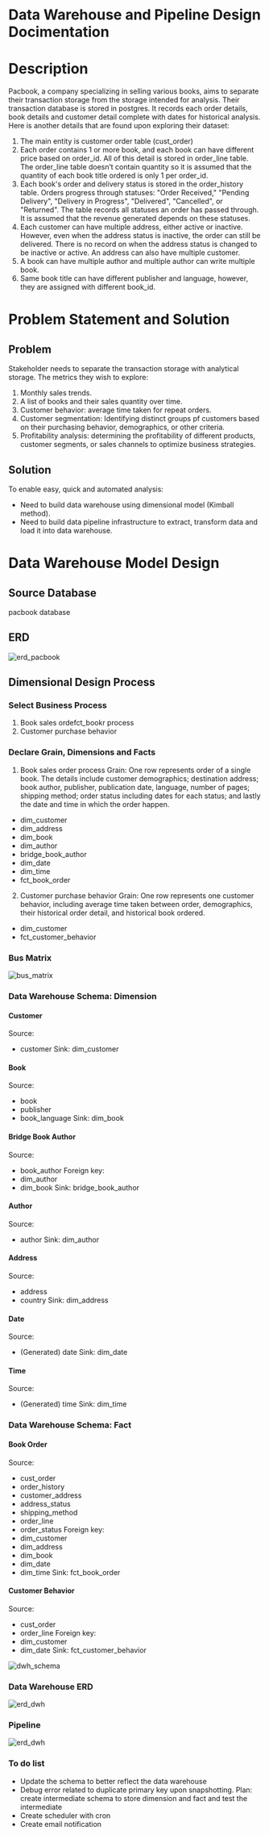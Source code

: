 # Data Warehouse and Pipeline Design Docimentation

# Description
Pacbook, a company specializing in selling various books, aims to separate their transaction storage from the storage intended for analysis. Their transaction database is stored in postgres. It records each order details, book details and customer detail complete with dates for historical analysis. Here is another details that are found upon exploring their dataset:

  1. The main entity is customer order table (cust_order)
  2. Each order contains 1 or more book, and each book can have different price based on order_id. All of this detail is stored in order_line table. The order_line table doesn’t contain quantity so it is assumed that the quantity of each book title ordered is only 1 per order_id.
  3. Each book's order and delivery status is stored in the order_history table. Orders progress through statuses: "Order Received," "Pending Delivery", "Delivery in Progress", "Delivered", "Cancelled", or "Returned". The table records all statuses an order has passed through. It is assumed that the revenue generated depends on these statuses.
  4. Each customer can have multiple address, either active or inactive. However, even when the address status is inactive, the order can still be delivered. There is no record on when the address status is changed to be inactive or active. An address can also have multiple customer.
  5. A book can have multiple author and multiple author can write multiple book. 
  6. Same book title can have different publisher and language, however, they are assigned with different book_id.

# Problem Statement and Solution
## Problem
Stakeholder needs to separate the transaction storage with analytical storage. The metrics they wish to explore:
  1.	Monthly sales trends.
  2.	A list of books and their sales quantity over time.
  3.	Customer behavior: average time taken for repeat orders.
  4.	Customer segmentation: Identifying distinct groups pf customers based on their purchasing behavior, demographics, or other criteria.
  5.	Profitability analysis: determining the profitability of different products, customer segments, or sales channels to optimize business strategies.

## Solution
To enable easy, quick and automated analysis:
  - Need to build data warehouse using dimensional model (Kimball method).
  - Need to build data pipeline infrastructure to extract, transform data and load it into data warehouse.

# Data Warehouse Model Design
## Source Database
pacbook database

## ERD
![erd_pacbook](assets/erd_pacbook.png)

## Dimensional Design Process
### Select Business Process
1. Book sales ordefct_bookr process
2. Customer purchase behavior

### Declare Grain, Dimensions and Facts
1. Book sales order process
Grain: One row represents order of a single book. The details include customer demographics; destination address; book author, publisher, publication date, language, number of pages; shipping method; order status including dates for each status; and lastly the date and time in which the order happen.
  - dim_customer
  - dim_address
  - dim_book
  - dim_author
  - bridge_book_author
  - dim_date
  - dim_time
  - fct_book_order

2. Customer purchase behavior
Grain: One row represents one customer behavior, including average time taken between order, demographics, their historical order detail, and historical book ordered.
  - dim_customer
  - fct_customer_behavior

### Bus Matrix
![bus_matrix](assets/bus_matrix.png)

### Data Warehouse Schema: Dimension
#### Customer
Source:
  - customer
Sink: dim_customer

#### Book
Source:
  - book
  - publisher
  - book_language
Sink: dim_book

#### Bridge Book Author
Source:
  - book_author
Foreign key:
  - dim_author
  - dim_book
Sink: bridge_book_author

#### Author
Source:
  - author
Sink: dim_author

#### Address
Source:
  - address
  - country
Sink: dim_address

#### Date
Source:
  - (Generated) date
Sink: dim_date

#### Time
Source:
  - (Generated) time
Sink: dim_time

### Data Warehouse Schema: Fact
#### Book Order
Source:
  - cust_order
  - order_history
  - customer_address
  - address_status
  - shipping_method
  - order_line
  - order_status
Foreign key:
  - dim_customer
  - dim_address
  - dim_book
  - dim_date
  - dim_time
Sink: fct_book_order

#### Customer Behavior
Source:
  - cust_order
  - order_line
Foreign key:
  - dim_customer
  - dim_date
Sink: fct_customer_behavior

![dwh_schema](assets/dwh_schema.png)

### Data Warehouse ERD
![erd_dwh](assets/erd_dwh.png)

### Pipeline
![erd_dwh](assets/pacbook_dwh_pipeline.png)

### To do list
- Update the schema to better reflect the data warehouse
- Debug error related to duplicate primary key upon snapshotting. Plan: create intermediate schema to store dimension and fact and test the intermediate
- Create scheduler with cron
- Create email notification